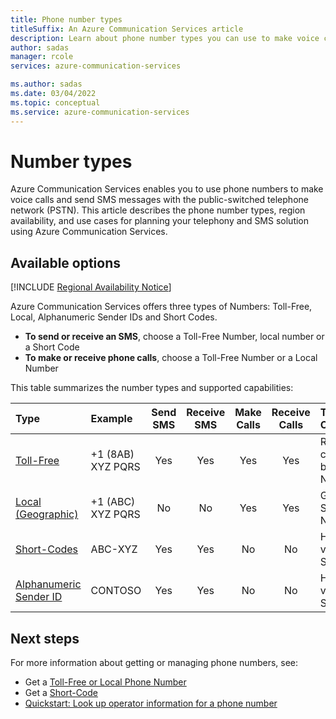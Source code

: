 ```yaml
---
title: Phone number types
titleSuffix: An Azure Communication Services article
description: Learn about phone number types you can use to make voice call and send SMS messages in Azure Communication Services.
author: sadas
manager: rcole
services: azure-communication-services

ms.author: sadas
ms.date: 03/04/2022
ms.topic: conceptual
ms.service: azure-communication-services
---
```


# Number types

Azure Communication Services enables you to use phone numbers to make voice calls and send SMS messages with the public-switched telephone network (PSTN). This article describes the phone number types, region availability, and use cases for planning your telephony and SMS solution using Azure Communication Services.

## Available options

[!INCLUDE [Regional Availability Notice](../../includes/regional-availability-include.md)]

Azure Communication Services offers three types of Numbers: Toll-Free, Local, Alphanumeric Sender IDs and Short Codes.

- **To send or receive an SMS**, choose a Toll-Free Number, local number or a Short Code
- **To make or receive phone calls**, choose a Toll-Free Number or a Local Number

This table summarizes the number types and supported capabilities:

| Type | Example | Send SMS | Receive SMS | Make Calls | Receive Calls | Typical Use Case | Restrictions |
| :--- | :--- | :---: | :---: | :---: | :---: | :--- | :--- |
| [Toll-Free](../../quickstarts/telephony/get-phone-number.md) | +1 (8AB) XYZ PQRS | Yes | Yes | Yes | Yes | Receive calls on IVR bots, SMS Notifications | SMS in US and CA only |
| [Local (Geographic)](../../quickstarts/telephony/get-phone-number.md) | +1 (ABC) XYZ PQRS | No | No | Yes | Yes | Geography Specific Number | Calling Only |
| [Short-Codes](../../quickstarts/sms/apply-for-short-code.md) | ABC-XYZ | Yes | Yes | No | No | High-velocity SMS | SMS only |
| [Alphanumeric Sender ID](../../quickstarts/sms/enable-alphanumeric-sender-id.md#enable-dynamic-alphanumeric-sender-id) | CONTOSO | Yes | Yes | No | No | High-velocity SMS | SMS only |

## Next steps

For more information about getting or managing phone numbers, see:

- Get a [Toll-Free or Local Phone Number](../../quickstarts/telephony/get-phone-number.md)
- Get a [Short-Code](../../quickstarts/sms/apply-for-short-code.md)
- [Quickstart: Look up operator information for a phone number](../../quickstarts/telephony/number-lookup.md)

